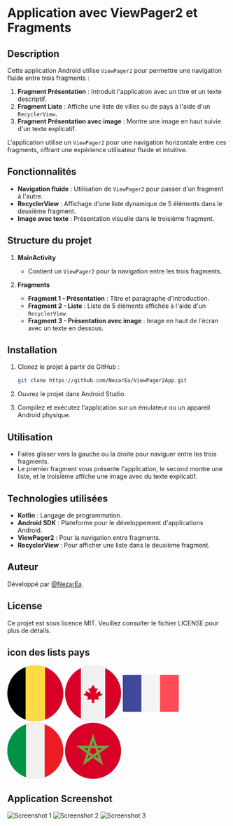 # Application avec ViewPager2 et Fragments

## Description

Cette application Android utilise `ViewPager2` pour permettre une navigation fluide entre trois fragments :

1. **Fragment Présentation** : Introduit l'application avec un titre et un texte descriptif.
2. **Fragment Liste** : Affiche une liste de villes ou de pays à l'aide d'un `RecyclerView`.
3. **Fragment Présentation avec image** : Montre une image en haut suivie d'un texte explicatif.

L'application utilise un `ViewPager2` pour une navigation horizontale entre ces fragments, offrant une expérience utilisateur fluide et intuitive.

## Fonctionnalités

- **Navigation fluide** : Utilisation de `ViewPager2` pour passer d'un fragment à l'autre.
- **RecyclerView** : Affichage d'une liste dynamique de 5 éléments dans le deuxième fragment.
- **Image avec texte** : Présentation visuelle dans le troisième fragment.

## Structure du projet

1. **MainActivity**  
   - Contient un `ViewPager2` pour la navigation entre les trois fragments.

2. **Fragments**  
   - **Fragment 1 - Présentation** : Titre et paragraphe d'introduction.
   - **Fragment 2 - Liste** : Liste de 5 éléments affichée à l'aide d'un `RecyclerView`.
   - **Fragment 3 - Présentation avec image** : Image en haut de l'écran avec un texte en dessous.

## Installation

1. Clonez le projet à partir de GitHub :
    ```bash
    git clone https://github.com/NezarEa/ViewPager2App.git
    ```
   
2. Ouvrez le projet dans Android Studio.

3. Compilez et exécutez l'application sur un émulateur ou un appareil Android physique.

## Utilisation

- Faites glisser vers la gauche ou la droite pour naviguer entre les trois fragments.
- Le premier fragment vous présente l'application, le second montre une liste, et le troisième affiche une image avec du texte explicatif.

## Technologies utilisées

- **Kotlin** : Langage de programmation.
- **Android SDK** : Plateforme pour le développement d'applications Android.
- **ViewPager2** : Pour la navigation entre fragments.
- **RecyclerView** : Pour afficher une liste dans le deuxième fragment.

## Auteur

Développé par [@NezarEa](https://github.com/NezarEa).

## License

Ce projet est sous licence MIT. Veuillez consulter le fichier LICENSE pour plus de détails.

## icon des lists pays

![Application Screenshot](app/src/main/res/drawable/drawable-mdpi/belgium.png)
![Application Screenshot](app/src/main/res/drawable/drawable-mdpi/canada.png)
![Application Screenshot](app/src/main/res/drawable/drawable-mdpi/france.png)
![Application Screenshot](app/src/main/res/drawable/drawable-mdpi/italy.png)
![Application Screenshot](app/src/main/res/drawable/drawable-mdpi/morocco.png)


## Application Screenshot


<img src="https://github.com/user-attachments/assets/9f7d028e-1679-4b3b-8325-309a9561b64a" alt="Screenshot 1" width="250"/>
<img src="https://github.com/user-attachments/assets/1416d7ec-1ad7-4832-803a-53d8bd608249" alt="Screenshot 2" width="250"/>
<img src="https://github.com/user-attachments/assets/8689f3fc-2ad5-4302-b3f8-5229a89ba878" alt="Screenshot 3" width="250"/>

